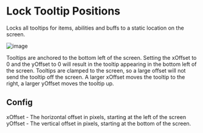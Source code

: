 # Lock Tooltip Positions

Locks all tooltips for items, abilities and buffs to a static location on the screen.

![image](https://github.com/user-attachments/assets/e1bd17c0-a9c6-4a56-a1ac-c40dd910f82a)

Tooltips are anchored to the bottom left of the screen. Setting the xOffset to 0 and the yOffset to 0 will result in the tooltip appearing in the bottom left of the screen.
Tooltips are clamped to the screen, so a large offset will not send the tooltip off the screen. A larger xOffset moves the tooltip to the right, a larger yOffset moves the tooltip up.

## Config
xOffset - The horizontal offset in pixels, starting at the left of the screen
yOffset - The vertical offset in pixels, starting at the bottom of the screen.
